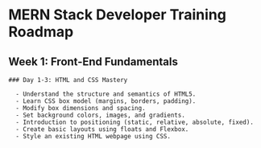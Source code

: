 # MERN Stack Developer Training Roadmap

## Week 1: Front-End Fundamentals

    ### Day 1-3: HTML and CSS Mastery

      - Understand the structure and semantics of HTML5.
      - Learn CSS box model (margins, borders, padding).
      - Modify box dimensions and spacing.
      - Set background colors, images, and gradients.
      - Introduction to positioning (static, relative, absolute, fixed).
      - Create basic layouts using floats and Flexbox.
      - Style an existing HTML webpage using CSS.

